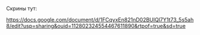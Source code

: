 Скрины тут:

https://docs.google.com/document/d/1FCqyxEn821nD02BUIQl7Y1t73_5s5ah8/edit?usp=sharing&ouid=112802324554467611890&rtpof=true&sd=true
